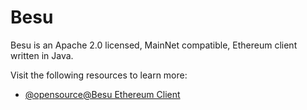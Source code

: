 # Besu

Besu is an Apache 2.0 licensed, MainNet compatible, Ethereum client written in Java.

Visit the following resources to learn more:

- [@opensource@Besu Ethereum Client](https://github.com/hyperledger/besu)
